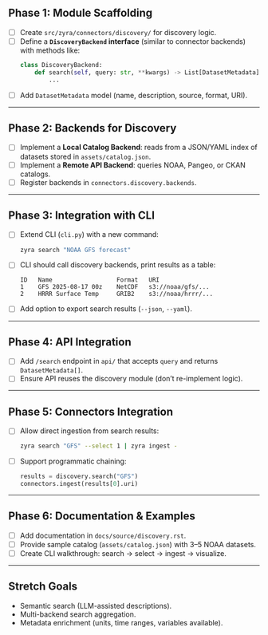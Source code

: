 ## Phase 1: Module Scaffolding
- [ ] Create `src/zyra/connectors/discovery/` for discovery logic.
- [ ] Define a **`DiscoveryBackend` interface** (similar to connector backends) with methods like:
  ```python
  class DiscoveryBackend:
      def search(self, query: str, **kwargs) -> List[DatasetMetadata]:
          ...
  ```
- [ ] Add `DatasetMetadata` model (name, description, source, format, URI).

---

## Phase 2: Backends for Discovery
- [ ] Implement a **Local Catalog Backend**: reads from a JSON/YAML index of datasets stored in `assets/catalog.json`.
- [ ] Implement a **Remote API Backend**: queries NOAA, Pangeo, or CKAN catalogs.
- [ ] Register backends in `connectors.discovery.backends`.

---

## Phase 3: Integration with CLI
- [ ] Extend CLI (`cli.py`) with a new command:
  ```bash
  zyra search "NOAA GFS forecast"
  ```
- [ ] CLI should call discovery backends, print results as a table:
  ```
  ID   Name                  Format   URI
  1    GFS 2025-08-17 00z    NetCDF   s3://noaa/gfs/...
  2    HRRR Surface Temp     GRIB2    s3://noaa/hrrr/...
  ```
- [ ] Add option to export search results (`--json`, `--yaml`).

---

## Phase 4: API Integration
- [ ] Add `/search` endpoint in `api/` that accepts `query` and returns `DatasetMetadata[]`.
- [ ] Ensure API reuses the discovery module (don’t re-implement logic).

---

## Phase 5: Connectors Integration
- [ ] Allow direct ingestion from search results:
  ```bash
  zyra search "GFS" --select 1 | zyra ingest -
  ```
- [ ] Support programmatic chaining:
  ```python
  results = discovery.search("GFS")
  connectors.ingest(results[0].uri)
  ```

---

## Phase 6: Documentation & Examples
- [ ] Add documentation in `docs/source/discovery.rst`.
- [ ] Provide sample catalog (`assets/catalog.json`) with 3–5 NOAA datasets.
- [ ] Create CLI walkthrough: search → select → ingest → visualize.

---

## Stretch Goals
- Semantic search (LLM-assisted descriptions).
- Multi-backend search aggregation.
- Metadata enrichment (units, time ranges, variables available).
